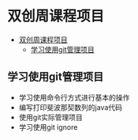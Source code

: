 # 双创周课程项目

- [双创周课程项目](#-------)
  * [学习使用git管理项目](#----git----)

## 学习使用git管理项目

- 学习使用命令行方式进行基本的操作
- 编写打印斐波那契数列的java代码
- 使用git实际管理项目
- 学习使用git ignore
